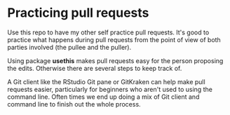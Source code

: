 # Practicing pull requests

Use this repo to have my other self practice pull requests.  It's good to practice what happens during pull requests from the point of view of both parties involved (the pullee and the puller).

Using package **usethis** makes pull requests easy for the person proposing the edits.  Otherwise there are several steps to keep track of.

A Git client like the RStudio Git pane or GitKraken can help make pull requests easier, particularly for beginners who aren't used to using the command line.  Often times we end up doing a mix of Git client and command line to finish out the whole process.
